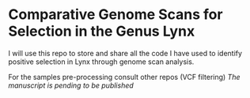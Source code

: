 # Comparative Genome Scans for Selection in the Genus Lynx
I will use this repo to store and share all the code I have used to identify positive selection in Lynx through genome scan analysis.

For the samples pre-processing consult other repos (VCF filtering)
*The manuscript is pending to be published*
